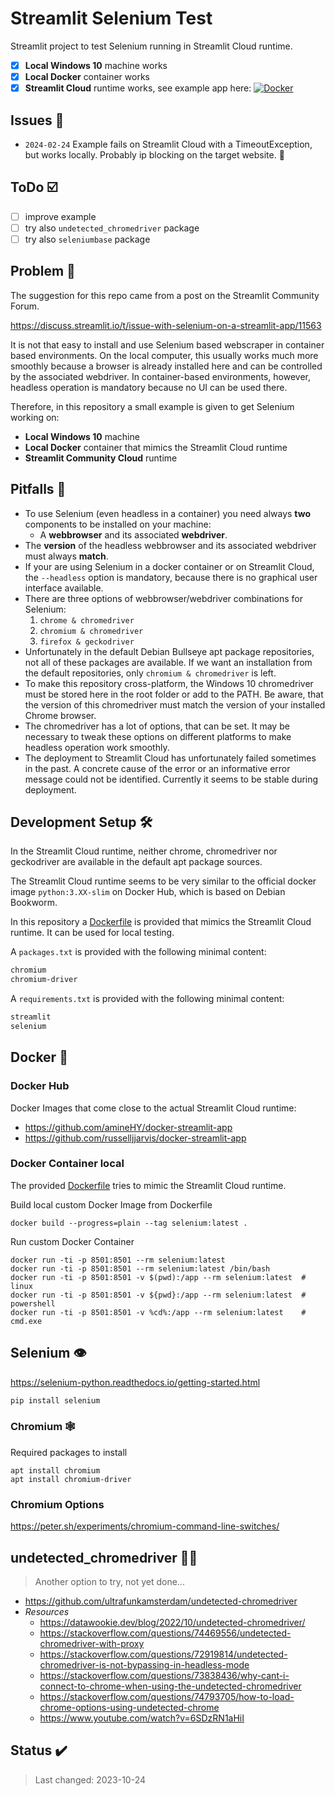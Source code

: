 <!-- markdownlint-disable MD026 -->
# Streamlit Selenium Test

Streamlit project to test Selenium running in Streamlit Cloud runtime.

- [x] **Local Windows 10** machine works
- [x] **Local Docker** container works
- [x] **Streamlit Cloud** runtime works, see example app here: [![Docker](https://img.shields.io/badge/Go%20To-Streamlit%20Cloud-red?logo=streamlit)](https://selenium-example.streamlit.app/)

## Issues :bug:

- `2024-02-24` Example fails on Streamlit Cloud with a TimeoutException, but works locally. Probably ip blocking on the target website. :thinking:

## ToDo :ballot_box_with_check:

- [ ] improve example
- [ ] try also `undetected_chromedriver` package
- [ ] try also `seleniumbase` package

## Problem :thinking:

The suggestion for this repo came from a post on the Streamlit Community Forum.

<https://discuss.streamlit.io/t/issue-with-selenium-on-a-streamlit-app/11563>

It is not that easy to install and use Selenium based webscraper in container based environments.
On the local computer, this usually works much more smoothly because a browser is already installed here and can be controlled by the associated webdriver.
In container-based environments, however, headless operation is mandatory because no UI can be used there.

Therefore, in this repository a small example is given to get Selenium working on:

- **Local Windows 10** machine
- **Local Docker** container that mimics the Streamlit Cloud runtime
- **Streamlit Community Cloud** runtime

## Pitfalls :triangular_flag_on_post:

- To use Selenium (even headless in a container) you need always **two** components to be installed on your machine:
  - A **webbrowser** and its associated **webdriver**.
- The **version** of the headless webbrowser and its associated webdriver must always **match**.
- If your are using Selenium in a docker container or on Streamlit Cloud, the `--headless` option is mandatory, because there is no graphical user interface available.
- There are three options of webbrowser/webdriver combinations for Selenium:
    1. `chrome & chromedriver`
    2. `chromium & chromedriver`
    3. `firefox & geckodriver`
- Unfortunately in the default Debian Bullseye apt package repositories, not all of these packages are available. If we want an installation from the default repositories, only `chromium & chromedriver` is left.
- To make this repository cross-platform, the Windows 10 chromedriver must be stored here in the root folder or add to the PATH. Be aware, that the version of this chromedriver must match the version of your installed Chrome browser.
- The chromedriver has a lot of options, that can be set. It may be necessary to tweak these options on different platforms to make headless operation work smoothly.
- The deployment to Streamlit Cloud has unfortunately failed sometimes in the past. A concrete cause of the error or an informative error message could not be identified. Currently it seems to be stable during deployment.

## Development Setup :hammer_and_wrench:

In the Streamlit Cloud runtime, neither chrome, chromedriver nor geckodriver are available in the default apt package sources.

The Streamlit Cloud runtime seems to be very similar to the official docker image `python:3.XX-slim` on Docker Hub, which is based on Debian Bookworm.

In this repository a [Dockerfile](Dockerfile) is provided that mimics the Streamlit Cloud runtime. It can be used for local testing.

A `packages.txt` is provided with the following minimal content:

```txt
chromium
chromium-driver
```

A `requirements.txt` is provided with the following minimal content:

```txt
streamlit
selenium
```

## Docker :whale2:

### Docker Hub

Docker Images that come close to the actual Streamlit Cloud runtime:

- <https://github.com/amineHY/docker-streamlit-app>
- <https://github.com/russelljjarvis/docker-streamlit-app>

### Docker Container local

The provided [Dockerfile](Dockerfile) tries to mimic the Streamlit Cloud runtime.

Build local custom Docker Image from Dockerfile

```shell
docker build --progress=plain --tag selenium:latest .
```

Run custom Docker Container

```shell
docker run -ti -p 8501:8501 --rm selenium:latest
docker run -ti -p 8501:8501 --rm selenium:latest /bin/bash
docker run -ti -p 8501:8501 -v $(pwd):/app --rm selenium:latest  # linux
docker run -ti -p 8501:8501 -v ${pwd}:/app --rm selenium:latest  # powershell
docker run -ti -p 8501:8501 -v %cd%:/app --rm selenium:latest    # cmd.exe
```

## Selenium :eye:

<https://selenium-python.readthedocs.io/getting-started.html>

```sh
pip install selenium
```

### Chromium :spider_web:

Required packages to install

```shell
apt install chromium
apt install chromium-driver
```

### Chromium Options

<https://peter.sh/experiments/chromium-command-line-switches/>

## undetected_chromedriver :man_shrugging:

> Another option to try, not yet done...

- <https://github.com/ultrafunkamsterdam/undetected-chromedriver>
- *Resources*
  - <https://datawookie.dev/blog/2022/10/undetected-chromedriver/>
  - <https://stackoverflow.com/questions/74469556/undetected-chromedriver-with-proxy>
  - <https://stackoverflow.com/questions/72919814/undetected-chromedriver-is-not-bypassing-in-headless-mode>
  - <https://stackoverflow.com/questions/73838436/why-cant-i-connect-to-chrome-when-using-the-undetected-chromedriver>
  - <https://stackoverflow.com/questions/74793705/how-to-load-chrome-options-using-undetected-chrome>
  - <https://www.youtube.com/watch?v=6SDzRN1aHiI>

## Status :heavy_check_mark:

> Last changed: 2023-10-24
